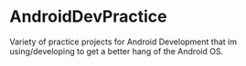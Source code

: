 # AndroidDevPractice
Variety of practice projects for Android Development that im using/developing to get a better hang of the Android OS.
